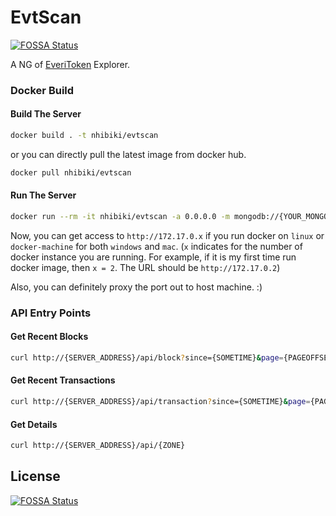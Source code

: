 # EvtScan
[![FOSSA Status](https://app.fossa.io/api/projects/git%2Bgithub.com%2FNHibiki%2Fevtscan.svg?type=shield)](https://app.fossa.io/projects/git%2Bgithub.com%2FNHibiki%2Fevtscan?ref=badge_shield)


A NG of [EveriToken](https://everitoken.io) Explorer.

### Docker Build

#### Build The Server

```sh
docker build . -t nhibiki/evtscan
```

or you can directly pull the latest image from docker hub.

```sh
docker pull nhibiki/evtscan
```

#### Run The Server

```sh
docker run --rm -it nhibiki/evtscan -a 0.0.0.0 -m mongodb://{YOUR_MONGO_SERVER_IP}:{YOUR_MONGO_SERVER_PORT}
```

Now, you can get access to `http://172.17.0.x` if you run docker on `linux` or `docker-machine` for both `windows` and `mac`. (`x` indicates for the number of docker instance you are running. For example, if it is my first time run docker image, then `x = 2`. The URL should be `http://172.17.0.2`)

Also, you can definitely proxy the port out to host machine. :)

### API Entry Points

#### Get Recent Blocks

```sh
curl http://{SERVER_ADDRESS}/api/block?since={SOMETIME}&page={PAGEOFFSET}&size={PAGESIZE}
```

#### Get Recent Transactions

```sh
curl http://{SERVER_ADDRESS}/api/transaction?since={SOMETIME}&page={PAGEOFFSET}&size={PAGESIZE}
```

#### Get Details

```sh
curl http://{SERVER_ADDRESS}/api/{ZONE}
```

## License
[![FOSSA Status](https://app.fossa.io/api/projects/git%2Bgithub.com%2FNHibiki%2Fevtscan.svg?type=large)](https://app.fossa.io/projects/git%2Bgithub.com%2FNHibiki%2Fevtscan?ref=badge_large)